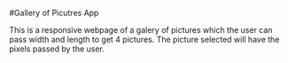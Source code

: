 #Gallery of Picutres App

This is a responsive webpage of a galery of pictures which the user can pass width and length to get 4 pictures. 
The picture selected will have the pixels passed by the user.
